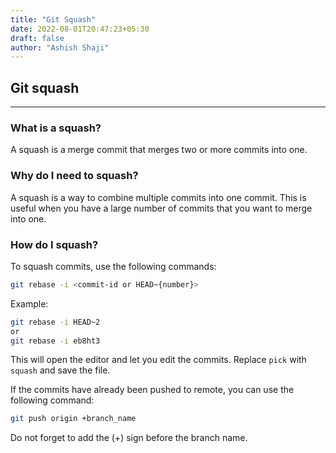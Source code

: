 ```yaml
---
title: "Git Squash"
date: 2022-08-01T20:47:23+05:30
draft: false
author: "Ashish Shaji"
---
```

## Git squash
---
### What is a squash?

A squash is a merge commit that merges two or more commits into one.

### Why do I need to squash?

A squash is a way to combine multiple commits into one commit. This is useful when you have a large number of commits that you want to merge into one.

### How do I squash?

To squash commits, use the following commands:

```bash
git rebase -i <commit-id or HEAD~{number}>
```
Example:
```bash
git rebase -i HEAD~2
or
git rebase -i eb8ht3
```

This will open the editor and let you edit the commits.
Replace `pick` with `squash` and save the file.

If the commits have already been pushed to remote, you can use the following command:
```bash
git push origin +branch_name
```
Do not forget to add the (+) sign before the branch name.